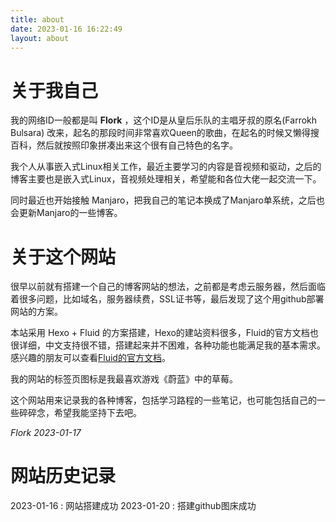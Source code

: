 ```yaml
---
title: about
date: 2023-01-16 16:22:49
layout: about
---
```



# 关于我自己

我的网络ID一般都是叫 **Flork** ，这个ID是从皇后乐队的主唱牙叔的原名(Farrokh Bulsara) 改来，起名的那段时间非常喜欢Queen的歌曲，在起名的时候又懒得搜百科，然后就按照印象拼凑出来这个很有自己特色的名字。

我个人从事嵌入式Linux相关工作，最近主要学习的内容是音视频和驱动，之后的博客主要也是嵌入式Linux，音视频处理相关，希望能和各位大佬一起交流一下。

同时最近也开始接触 Manjaro，把我自己的笔记本换成了Manjaro单系统，之后也会更新Manjaro的一些博客。

# 关于这个网站

很早以前就有搭建一个自己的博客网站的想法，之前都是考虑云服务器，然后面临着很多问题，比如域名，服务器续费，SSL证书等，最后发现了这个用github部署网站的方案。

本站采用 Hexo + Fluid 的方案搭建，Hexo的建站资料很多，Fluid的官方文档也很详细，中文支持很不错，搭建起来并不困难，各种功能也能满足我的基本需求。感兴趣的朋友可以查看[Fluid的官方文档](https://hexo.fluid-dev.com/docs/)。

我的网站的标签页图标是我最喜欢游戏《蔚蓝》中的草莓。

这个网站用来记录我的各种博客，包括学习路程的一些笔记，也可能包括自己的一些碎碎念，希望我能坚持下去吧。

*Flork 2023-01-17*

# 网站历史记录

2023-01-16 : 网站搭建成功
2023-01-20 : 搭建github图床成功
